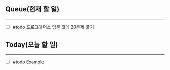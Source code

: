 ## Queue(현재 할 일)
---   
- [ ] #todo 프로그래머스 입문 코테 20문제 풀기


## Today(오늘 할 일)
---   
- [ ] #todo Example